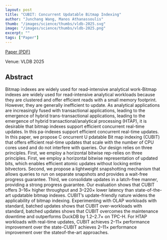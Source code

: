 ```yaml
---
layout: post
title: "CUBIT: Concurrent Updatable Bitmap Indexing"
author: "Junchang Wang, Manos Athanassoulis"
thumb: "/images/science/thumbs/vldb-2025.svg"
image: "/images/science/thumbs/vldb-2025.png"
excerpt: ""
tags: ["Paper"]
---
```


[Paper (PDF)](https://www.vldb.org/pvldb/vol18/p399-athanassoulis.pdf)

Venue: VLDB 2025

## Abstract

Bitmap indexes are widely used for read-intensive analytical work-Bitmap indexes are widely used for read-intensive analytical workloads because they are clustered and offer efficient reads with a small memory footprint. However, they are generally inefficient to update. As analytical applications are increasingly fused with transactional applications, leading to the emergence of hybrid trans-transactional applications, leading to the emergence of hybrid transactional/analytical processing (HTAP), it is desirable that bitmap indexes support efficient concurrent real-time updates. In this pa-indexes support efficient concurrent real-time updates. In this paper, we propose C oncurrent U pdatable Bit map indexing (CUBIT) that offers efficient real-time updates that scale with the number of CPU cores used and do not interfere with queries. Our design relies on three principles. First, we employ a horizontal bitwise rep-relies on three principles. First, we employ a horizontal bitwise representation of updated bits, which enables efficient atomic updates without locking entire bitvectors. Second, we propose a lightweight snapshotting mechanism that allows queries to run on separate snapshots and provides a wait-free progress guarantee. Third, we consolidate updates in a latch-free manner, providing a strong progress guarantee. Our evaluation shows that CUBIT offers 3–16× higher throughput and 3–220× lower latency than state-of-the-art updatable bitmap indexes. CUBIT’s update-friendly nature widens the applicability of bitmap indexing. Experimenting with OLAP workloads with standard, batched updates shows that CUBIT over-workloads with standard, batched updates shows that CUBIT overcomes the maintenance downtime and outperforms DuckDB by 1.2–2.7× on TPC-H. For HTAP workloads with real-time updates, CUBIT achieves 2–11× performance improvement over the state-CUBIT achieves 2–11× performance improvement over the stateof-the-art approaches.
